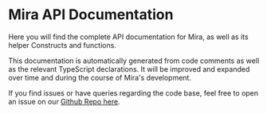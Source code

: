 # Mira API Documentation

Here you will find the complete API documentation for Mira, as well as its helper Constructs and functions.

This documentation is automatically generated from code comments as well as the relevant TypeScript declarations. It will be improved and expanded over time and during the course of Mira's development.

If you find issues or have queries regarding the code base, feel free to open an issue on our [Github Repo here](https://github.com/nearform/mira/issues).